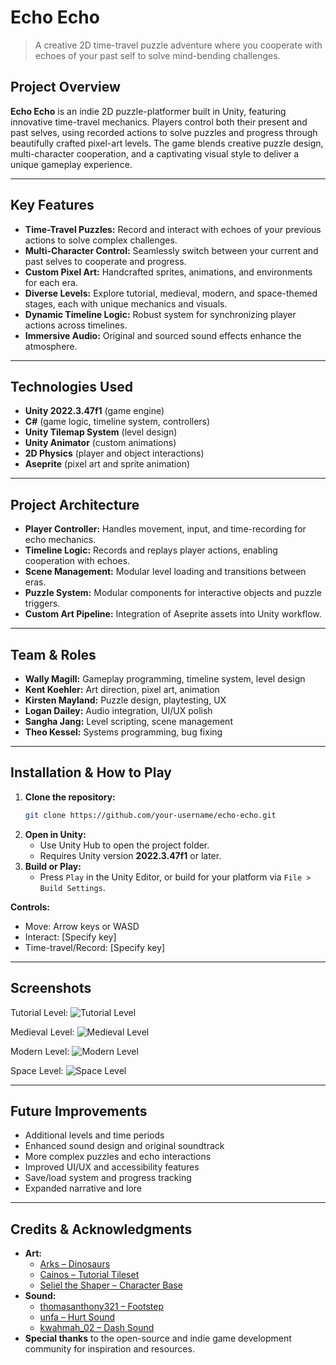 # Echo Echo

> A creative 2D time-travel puzzle adventure where you cooperate with echoes of your past self to solve mind-bending challenges.

## Project Overview

**Echo Echo** is an indie 2D puzzle-platformer built in Unity, featuring innovative time-travel mechanics. Players control both their present and past selves, using recorded actions to solve puzzles and progress through beautifully crafted pixel-art levels. The game blends creative puzzle design, multi-character cooperation, and a captivating visual style to deliver a unique gameplay experience.

---

## Key Features

- **Time-Travel Puzzles:** Record and interact with echoes of your previous actions to solve complex challenges.
- **Multi-Character Control:** Seamlessly switch between your current and past selves to cooperate and progress.
- **Custom Pixel Art:** Handcrafted sprites, animations, and environments for each era.
- **Diverse Levels:** Explore tutorial, medieval, modern, and space-themed stages, each with unique mechanics and visuals.
- **Dynamic Timeline Logic:** Robust system for synchronizing player actions across timelines.
- **Immersive Audio:** Original and sourced sound effects enhance the atmosphere.

---

## Technologies Used

- **Unity 2022.3.47f1** (game engine)
- **C#** (game logic, timeline system, controllers)
- **Unity Tilemap System** (level design)
- **Unity Animator** (custom animations)
- **2D Physics** (player and object interactions)
- **Aseprite** (pixel art and sprite animation)

---

## Project Architecture

- **Player Controller:** Handles movement, input, and time-recording for echo mechanics.
- **Timeline Logic:** Records and replays player actions, enabling cooperation with echoes.
- **Scene Management:** Modular level loading and transitions between eras.
- **Puzzle System:** Modular components for interactive objects and puzzle triggers.
- **Custom Art Pipeline:** Integration of Aseprite assets into Unity workflow.

---

## Team & Roles

- **Wally Magill:** Gameplay programming, timeline system, level design
- **Kent Koehler:** Art direction, pixel art, animation
- **Kirsten Mayland:** Puzzle design, playtesting, UX
- **Logan Dailey:** Audio integration, UI/UX polish
- **Sangha Jang:** Level scripting, scene management
- **Theo Kessel:** Systems programming, bug fixing

---

## Installation & How to Play

1. **Clone the repository:**
   ```bash
   git clone https://github.com/your-username/echo-echo.git
   ```
2. **Open in Unity:**
   - Use Unity Hub to open the project folder.
   - Requires Unity version **2022.3.47f1** or later.
3. **Build or Play:**
   - Press `Play` in the Unity Editor, or build for your platform via `File > Build Settings`.

**Controls:**
- Move: Arrow keys or WASD
- Interact: [Specify key]
- Time-travel/Record: [Specify key]

---

## Screenshots

Tutorial Level:
![Tutorial Level](https://github.com/user-attachments/assets/16e7a6f3-7d2f-4583-b840-8709a64559a1)

Medieval Level:
![Medieval Level](https://github.com/user-attachments/assets/fab3eb68-b167-4220-a519-9afa5c27241f)

Modern Level:
![Modern Level](https://github.com/user-attachments/assets/2acfea8c-ff0e-454d-b669-1481355fc271)

Space Level:
![Space Level](https://github.com/user-attachments/assets/8a056dec-dbbc-489a-a6e8-f15f4d4d9ad9)

---

## Future Improvements

- Additional levels and time periods
- Enhanced sound design and original soundtrack
- More complex puzzles and echo interactions
- Improved UI/UX and accessibility features
- Save/load system and progress tracking
- Expanded narrative and lore

---

## Credits & Acknowledgments

- **Art:**
  - [Arks – Dinosaurs](https://arks.itch.io/dino-characters)
  - [Cainos – Tutorial Tileset](https://cainos.itch.io/pixel-art-top-down-basic)
  - [Seliel the Shaper – Character Base](https://seliel-the-shaper.itch.io/character-base)
- **Sound:**
  - [thomasanthony321 – Footstep](https://freesound.org/people/thomasanthony321/sounds/682771/)
  - [unfa – Hurt Sound](https://freesound.org/people/unfa/sounds/588557/)
  - [kwahmah_02 – Dash Sound](https://freesound.org/people/kwahmah_02/sounds/269289/)
- **Special thanks** to the open-source and indie game development community for inspiration and resources.
